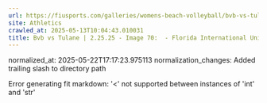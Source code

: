```yaml
---
url: https://fiusports.com/galleries/womens-beach-volleyball/bvb-vs-tulane-2-25-25/image-70/355/62623/
site: Athletics
crawled_at: 2025-05-13T10:04:43.010031
title: Bvb vs Tulane | 2.25.25 - Image 70:  - Florida International University
---
```

normalized_at: 2025-05-22T17:17:23.975113
normalization_changes: Added trailing slash to directory path

Error generating fit markdown: '<' not supported between instances of 'int' and 'str'